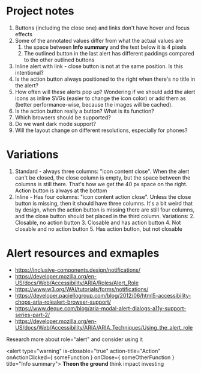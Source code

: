 # Project notes

1. Buttons (including the close one) and links don't have hover and focus effects
3. Some of the annotated values differ from what the actual values are
   1. the space between **Info summary** and the text below it is 4 pixels
   2. The outlined button in the last alert has different paddings compared to the other outlined buttons
2. Inline alert with link - close button is not at the same position. Is this intentional?
4. Is the action button always positioned to the right when there's no title in the alert?
5. How often will these alerts pop up? Wondering if we should add the alert icons as inline SVGs (easier to change the icon color) or add them as <img> (better performance-wise, because the images will be cached).
7. Is the action button really a button? What is its function?
8. Which browsers should be supported?
9.  Do we want dark mode support?
10. Will the layout change on different resolutions, especially for phones?


# Variations
1. Standard - always three columns: "icon content close". When the alert can't be closed, the close column is empty, but the space between the columns is still there. That's how we get the 40 px space on the right. Action button is always at the bottom
1. Inline - Has four columns: "icon content action close". Unless the close button is missing, then it should have three columns. It's a bit weird that by design, when the action button is missing there are still four columns, and the close button should bet placed in the third column.
Variations:
   2. Closable, no action button
   3. Closable and has action button
   4. Not closable and no action button
   5. Has action button, but not closable


# Alert resources and exmaples
 - https://inclusive-components.design/notifications/
 - https://developer.mozilla.org/en-US/docs/Web/Accessibility/ARIA/Roles/Alert_Role
 - https://www.w3.org/WAI/tutorials/forms/notifications/
 - https://developer.paciellogroup.com/blog/2012/06/html5-accessibility-chops-aria-rolealert-browser-support/
 - https://www.deque.com/blog/aria-modal-alert-dialogs-a11y-support-series-part-2/
 - https://developer.mozilla.org/en-US/docs/Web/Accessibility/ARIA/ARIA_Techniques/Using_the_alert_role

Research more about role="alert" and consider using it


<alert type="warning" 
       is-closable="true"
       action-title="Action" 
       onActionClicked={ someFunction }
       onClose={ someOtherFunction } 
       title="Info summary">
   <strong>Theon the ground</strong> think impact investing
</alert>
